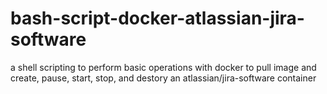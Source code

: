 # bash-script-docker-atlassian-jira-software
a shell scripting to perform basic operations with docker to pull image and create, pause, start, stop, and destory an atlassian/jira-software container
